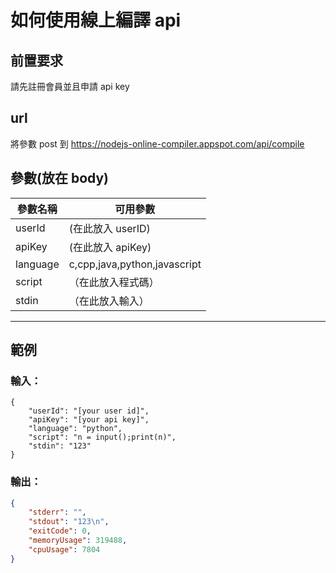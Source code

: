 # 如何使用線上編譯 api

## 前置要求

請先註冊會員並且申請 api key

## url

將參數 post 到 https://nodejs-online-compiler.appspot.com/api/compile

## 參數(放在 body)

| 參數名稱 | 可用參數                     |
| -------- | ---------------------------- |
| userId   | (在此放入 userID)            |
| apiKey   | (在此放入 apiKey)            |
| language | c,cpp,java,python,javascript |
| script   | （在此放入程式碼）           |
| stdin    | （在此放入輸入）             |

<hr/>

## 範例

### 輸入：

```json=
{
    "userId": "[your user id]",
    "apiKey": "[your api key]",
    "language": "python",
    "script": "n = input();print(n)",
    "stdin": "123"
}
```

### 輸出：

```json
{
    "stderr": "",
    "stdout": "123\n",
    "exitCode": 0,
    "memoryUsage": 319488,
    "cpuUsage": 7804
}
```
